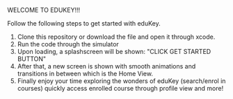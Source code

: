 WELCOME TO EDUKEY!!!

Follow the following steps to get started with eduKey.

1) Clone this repository or download the file and open it through xcode.
2) Run the code through the simulator
3) Upon loading, a splashscreen will be shown: "CLICK GET STARTED BUTTON"
4) After that, a new screen is shown with smooth animations and transitions in between which is the Home View.
5) Finally enjoy your time exploring the wonders of eduKey (search/enrol in courses) quickly access enrolled course through profile view and more!
